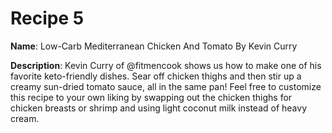 # Recipe 5

**Name**: Low-Carb Mediterranean Chicken And Tomato By Kevin Curry

**Description**: Kevin Curry of @fitmencook shows us how to make one of his favorite keto-friendly dishes. Sear off chicken thighs and then stir up a creamy sun-dried tomato sauce, all in the same pan! Feel free to customize this recipe to your own liking by swapping out the chicken thighs for chicken breasts or shrimp and using light coconut milk instead of heavy cream.
